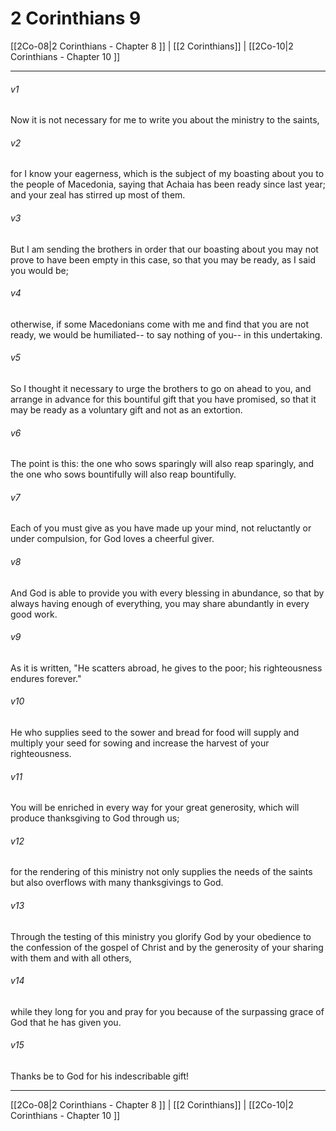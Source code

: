 # 2 Corinthians 9

[[2Co-08|2 Corinthians - Chapter 8 ]] | [[2 Corinthians]] | [[2Co-10|2 Corinthians - Chapter 10 ]]
***

###### v1
Now it is not necessary for me to write you about the ministry to the saints,
###### v2
for I know your eagerness, which is the subject of my boasting about you to the people of Macedonia, saying that Achaia has been ready since last year; and your zeal has stirred up most of them.
###### v3
But I am sending the brothers in order that our boasting about you may not prove to have been empty in this case, so that you may be ready, as I said you would be;
###### v4
otherwise, if some Macedonians come with me and find that you are not ready, we would be humiliated-- to say nothing of you-- in this undertaking.
###### v5
So I thought it necessary to urge the brothers to go on ahead to you, and arrange in advance for this bountiful gift that you have promised, so that it may be ready as a voluntary gift and not as an extortion.
###### v6
The point is this: the one who sows sparingly will also reap sparingly, and the one who sows bountifully will also reap bountifully.
###### v7
Each of you must give as you have made up your mind, not reluctantly or under compulsion, for God loves a cheerful giver.
###### v8
And God is able to provide you with every blessing in abundance, so that by always having enough of everything, you may share abundantly in every good work.
###### v9
As it is written, "He scatters abroad, he gives to the poor; his righteousness endures forever."
###### v10
He who supplies seed to the sower and bread for food will supply and multiply your seed for sowing and increase the harvest of your righteousness.
###### v11
You will be enriched in every way for your great generosity, which will produce thanksgiving to God through us;
###### v12
for the rendering of this ministry not only supplies the needs of the saints but also overflows with many thanksgivings to God.
###### v13
Through the testing of this ministry you glorify God by your obedience to the confession of the gospel of Christ and by the generosity of your sharing with them and with all others,
###### v14
while they long for you and pray for you because of the surpassing grace of God that he has given you.
###### v15
Thanks be to God for his indescribable gift!

***

[[2Co-08|2 Corinthians - Chapter 8 ]] | [[2 Corinthians]] | [[2Co-10|2 Corinthians - Chapter 10 ]]
